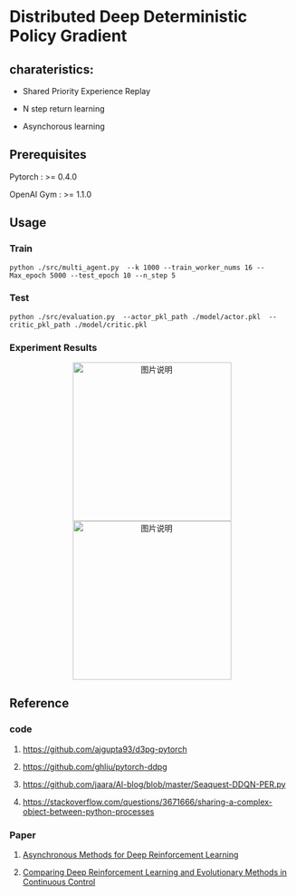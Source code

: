 # Distributed Deep Deterministic Policy Gradient 

## charateristics:

+ Shared Priority Experience Replay

+ N step return learning 

+ Asynchorous learning


## Prerequisites

Pytorch     :  >= 0.4.0 

OpenAI Gym  :  >= 1.1.0


## Usage

### Train

```Shell
python ./src/multi_agent.py  --k 1000 --train_worker_nums 16 --Max_epoch 5000 --test_epoch 10 --n_step 5
```


### Test

```Shell
python ./src/evaluation.py  --actor_pkl_path ./model/actor.pkl  --critic_pkl_path ./model/critic.pkl 
```

### Experiment Results
<div align="center">
<img src="https://github.com/fujunustc/Pytorch-RL/raw/master/D3PG/imgs/Mountain_test.png" height="280px" alt="图片说明" >
<img src="https://github.com/fujunustc/Pytorch-RL/raw/master/D3PG/imgs/MountainCar.gif" height="280px" alt="图片说明" >
</div>


## Reference

### code

1. https://github.com/ajgupta93/d3pg-pytorch

2. https://github.com/ghliu/pytorch-ddpg

3. https://github.com/jaara/AI-blog/blob/master/Seaquest-DDQN-PER.py

4. https://stackoverflow.com/questions/3671666/sharing-a-complex-object-between-python-processes

### Paper 

1. [Asynchronous Methods for Deep Reinforcement Learning](https://arxiv.org/abs/1602.01783)

2. [Comparing Deep Reinforcement Learning and Evolutionary Methods
in Continuous Control](https://arxiv.org/pdf/1712.00006.pdf)


